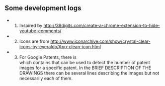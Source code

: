 ## Some development logs

* 1. Inspired by http://39digits.com/create-a-chrome-extension-to-hide-youtube-comments/
* 2. Icons are from http://www.iconarchive.com/show/crystal-clear-icons-by-everaldo/App-clean-icon.html
* 3. For Google Patents, there is <div class="patent-section patent-drawings-section"> which contains 
<span class="patent-section-count"> that can be used to detect the number of patent images for a 
specific patent. In the <heading>BRIEF DESCRIPTION OF THE DRAWINGS</heading> there can be several lines
describing the images but not necessarily each of them.
